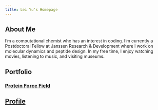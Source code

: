 ```yaml
---
title: Lei Yu's Homepage
---
```


## About Me
I’m a computational chemist who has an interest in coding. I’m currently a Postdoctoral Fellow at Janssen Research & Development where I work on molecular dynamics and peptide design. In my free time, I enjoy watching movies, listening to music, and visiting museums.

## Portfolio
### [Protein Force Field](https://rye4ray.github.io/portfolio/nmr2)

## [Profile](https://rye4ray.github.io/profile)
